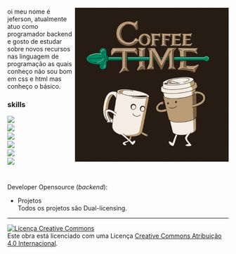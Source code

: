 



<p>
  <img  align=right src="https://github.com/git-cardoso/pr0m3theus.github.io/blob/master/imgs/coffeTome.gif" width="350" />
</p>

oi
meu nome é jeferson, atualmente atuo como programador backend e gosto de estudar sobre novos recursos  nas linguagem de programação as quais conheço não sou bom em css e html mas conheço o básico.

### ____skills____
    
![](https://img.shields.io/badge/OS-Linux-informational?style=for-the-badge&logo=appveyor=linux&logoColor=white&color=2bbc8a)  
![](https://img.shields.io/badge/Developer-Python-informational?style=for-the-badge&logo=appveyor=python&logoColor=white&color=2bbc8a)  
![](https://img.shields.io/badge/Developer-Django-informational?style=for-the-badge&logo=appveyor=python&logoColor=white&color=2bbc8a)  
![](https://img.shields.io/badge/Developer-Django/REST-informational?style=for-the-badge&logo=appveyor=python&logoColor=white&color=2bbc8a)    
![](https://img.shields.io/badge/Developer-Flutter-informational?style=for-the-badge&logo=appveyor=python&logoColor=white&color=2bbc8a)   
![](https://img.shields.io/badge/Developer-Javascript-informational?style=for-the-badge&logo=appveyor=python&logoColor=white&color=2bbc8a)

#   

Developer Opensource (_backend_):






- Projetos   
    Todos os projetos são Dual-licensing.  
      
---
<a rel="license" href="http://creativecommons.org/licenses/by/4.0/"><img alt="Licença Creative Commons" style="border-width:0" src="https://i.creativecommons.org/l/by/4.0/88x31.png" /></a><br />Este obra está licenciado com uma Licença <a rel="license" href="http://creativecommons.org/licenses/by/4.0/">Creative Commons Atribuição 4.0 Internacional</a>.

